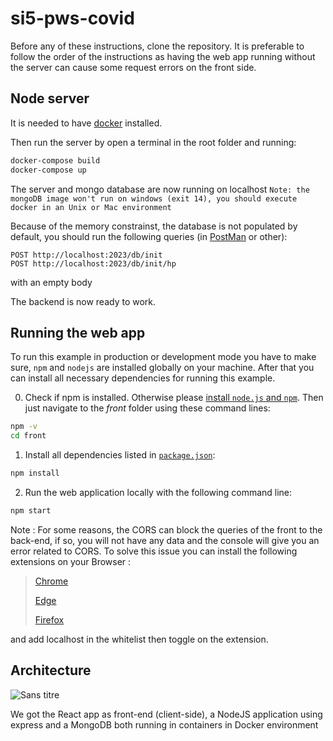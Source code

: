 # si5-pws-covid

Before any of these instructions, clone the repository. It is preferable to follow the order of the instructions as having the web app running without the server can cause some request errors on the front side.

## Node server

It is needed to have [docker](https://docs.docker.com/get-docker/) installed.

Then run the server by open a terminal in the root folder and running:
```bash
docker-compose build
docker-compose up
```

The server and mongo database are now running on localhost
```Note: the mongoDB image won't run on windows (exit 14), you should execute docker in an Unix or Mac environment```

Because of the memory constrainst, the database is not populated by default, you should run the following queries (in [PostMan](https://www.postman.com/downloads/) or other):
```
POST http://localhost:2023/db/init
POST http://localhost:2023/db/init/hp
```
with an empty body

The backend is now ready to work.

## Running the web app

To run this example in production or development mode you have to make sure, `npm` and `nodejs` are installed globally on your machine. After that you can install all necessary dependencies for running this example.

0. Check if npm is installed. Otherwise please [install `node.js` and `npm`](https://nodejs.org/en/download/package-manager/). Then just navigate to the *front* folder using these command lines:
```bash
npm -v
cd front
```

1. Install all dependencies listed in [`package.json`](front/package.json):
```bash
npm install
```

2. Run the web application locally with the following command line:
```bash
npm start
```

Note : For some reasons, the CORS can block the queries of the front to the back-end, if so, you will not have any data and the console will give you an error related to CORS. To solve this issue you can install the following extensions on your Browser : 

> [Chrome](https://chrome.google.com/webstore/detail/allow-cors-access-control/lhobafahddgcelffkeicbaginigeejlf)
> 
> [Edge](https://microsoftedge.microsoft.com/addons/detail/allow-cors-accesscontro/bhjepjpgngghppolkjdhckmnfphffdag)
> 
> [Firefox](https://addons.mozilla.org/en-US/firefox/addon/access-control-allow-origin/)

and add localhost in the whitelist then toggle on the extension.

## Architecture
![Sans titre](https://user-images.githubusercontent.com/32424601/109426505-4e6ee580-79ee-11eb-8eb7-88df8420d8bc.png)

We got the React app as front-end (client-side), a NodeJS application using express and a MongoDB both running in containers in Docker environment
